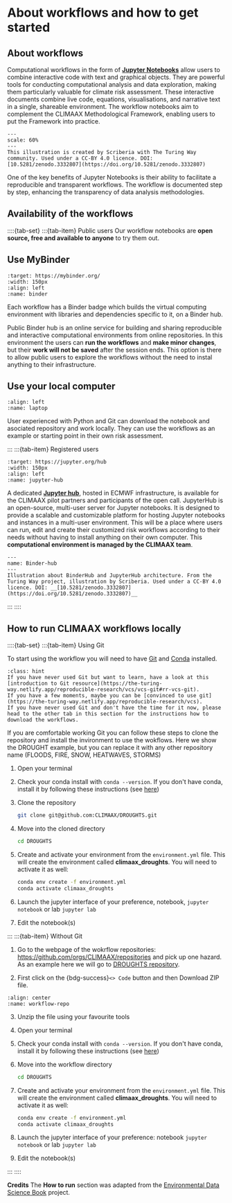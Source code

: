 # About workflows and how to get started

## About workflows

Computational workflows in the form of __[Jupyter Notebooks](https://jupyter-notebook.readthedocs.io/en/latest/)__ allow users to combine interactive code with text and graphical objects. They are powerful tools for conducting computational analysis and data exploration, making them particularly valuable for climate risk assessment. These interactive documents combine live code, equations, visualisations, and narrative text in a single, shareable environment. The workflow notebooks aim to complement the CLIMAAX Methodological Framework, enabling users to put the Framework into practice.

```{figure} ../../images/illustration/how_to_use_workflows.jpg
---
scale: 60%
---
This illustration is created by Scriberia with The Turing Way community. Used under a CC-BY 4.0 licence. DOI: [10.5281/zenodo.3332807](https://doi.org/10.5281/zenodo.3332807)
```


One of the key benefits of Jupyter Notebooks is their ability to facilitate a reproducible and transparent workflows. The workflow is documented step by step, enhancing the transparency of data analysis methodologies.

## Availability of the workflows

::::{tab-set}
:::{tab-item} Public users
Our workflow notebooks are **open source, free and available to anyone** to try them out.

## Use MyBinder

```{image} ../../images/binder-logo.svg
:target: https://mybinder.org/
:width: 150px
:align: left
:name: binder
```
Each workflow has a Binder badge which builds the virtual computing environment with libraries and dependencies specific to it, on a Binder hub.

Public Binder hub is an online service for building and sharing reproducible and interactive computational environments from online repositories.
In this environment the users can **run the workflows** and **make minor changes**, but their **work will not be saved** after the session ends.
This option is there to allow public users to explore the workflows without the need to instal anything to their infrastructure.

## Use your local computer

```{image} ../../images/laptop.png
:align: left
:name: laptop
```
User experienced with Python and Git can download the notebook and asociated repository and work locally.
They can use the workflows as an example or starting point in their own risk assessment.

:::
:::{tab-item} Registered users
```{image} ../../images/jupyter-hub-logo.svg
:target: https://jupyter.org/hub
:width: 150px
:align: left
:name: jupyter-hub
```
A dedicated __[Jupyter hub](https://jupyter.org/hub)__, hosted in ECMWF infrastructure, is available for the CLIMAAX pilot partners and participants of the open call.
JupyterHub is an open-source, multi-user server for Jupyter notebooks. It is designed to provide a scalable and customizable platform for hosting Jupyter notebooks and instances in a multi-user environment. This will be a place where users can run, edit and create their customized risk workflows according to their needs without having to install anything on their own computer.
This **computational environment is managed by the CLIMAAX team**.
```{figure} ../../images/illustration/BinderHub.jpg
---
name: Binder-hub
---
Illustration about BinderHub and JupyterHub architecture. From the Turing Way project, illustration by Scriberia. Used under a CC-BY 4.0 licence. DOI: __[10.5281/zenodo.3332807](https://doi.org/10.5281/zenodo.3332807)__
```
:::
::::

## How to run CLIMAAX workflows locally

::::{tab-set}
:::{tab-item} Using Git

To start using the workflow you will need to have [Git](https://git-scm.com/) and [Conda](https://docs.conda.io/en/latest/miniconda.html) installed.

````{admonition} Don't leave if you don't know git!
:class: hint
If you have never used Git but want to learn, have a look at this [introduction to Git resource](https://the-turing-way.netlify.app/reproducible-research/vcs/vcs-git#rr-vcs-git).
If you have a few moments, maybe you can be [convinced to use git](https://the-turing-way.netlify.app/reproducible-research/vcs).
If you have never used Git and don't have the time for it now, please head to the other tab in this section for the instructions how to download the workflows.
````

If you are comfortable working Git you can follow these steps to clone the repository and install the invironment to use the wokflows.
Here we show the DROUGHT example, but you can replace it with any other repository name (FLOODS, FIRE, SNOW, HEATWAVES, STORMS)

1. Open your terminal

2. Check your conda install with `conda --version`. If you don't have conda, install it by following these instructions (see [here](https://docs.conda.io/en/latest/miniconda.html))

3. Clone the repository
    ```bash
    git clone git@github.com:CLIMAAX/DROUGHTS.git
    ```

4. Move into the cloned directory
    ```bash
    cd DROUGHTS
    ```

5. Create and activate your environment from the `environment.yml` file.
This will create the environment called **climaax_droughts**. You will need to activate it as well:
    ```bash
    conda env create -f environment.yml
    conda activate climaax_droughts
    ```

6. Launch the jupyter interface of your preference, notebook, `jupyter notebook` or lab `jupyter lab`
7. Edit the notebook(s)

:::
:::{tab-item} Without Git

1. Go to the webpage of the wokrflow repositories: https://github.com/orgs/CLIMAAX/repositories and pick up one hazard.
As an example here we will go to [DROUGHTS repository](https://github.com/CLIMAAX/DROUGHTS).

2. First click on the {bdg-success}`<> Code` button and then Download ZIP file.

```{figure} ../../images/download-repo.png
:align: center
:name: workflow-repo
```
3. Unzip the file using your favourite tools

4. Open your terminal

5. Check your conda install with `conda --version`. If you don't have conda, install it by following these instructions (see [here](https://docs.conda.io/en/latest/miniconda.html))


6. Move into the workflow directory
    ```bash
    cd DROUGHTS
    ```

7. Create and activate your environment from the `environment.yml` file.
This will create the environment called **climaax_droughts**. You will need to activate it as well:
    ```bash
    conda env create -f environment.yml
    conda activate climaax_droughts
    ```

8. Launch the jupyter interface of your preference: notebook `jupyter notebook` or lab `jupyter lab`
9. Edit the notebook(s)

:::
::::

**Credits**
The **How to run** section was adapted from the [Environmental Data Science Book](https://edsbook.org/welcome.html) project.
